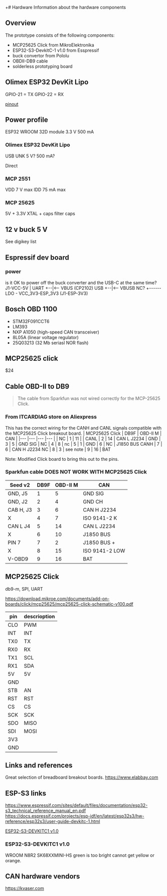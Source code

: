 +# Hardware
Information about the hardware components

## Overview
The prototype consists of the following components:
- MCP25625 Click from MikroElektronika
- ESP32-S3-DevkitC-1 v1.0 from Esspressif
- buck convertor from Pololu
- OBDII-DB9 cable
- solderless prototyping board

## Olimex ESP32 DevKit Lipo

GPIO-21 = TX
GPIO-22 = RX

[pinout](https://www.olimex.com/Products/IoT/ESP32/ESP32-DevKit-LiPo/resources/ESP32-DevKit-Lipo-GPIOs.png)

## Power profile
ESP32 WROOM 32D module
3.3 V 500 mA

### Olimex ESP32 DevKit Lipo
USB
UNK
5 V? 500 mA?

Direct

### MCP 2551
VDD 7 V max
IDD 75 mA max

### MCP 25625
5V + 3.3V
XTAL + caps
filter caps

## 12 v buck 5 V
See digikey list

## Espressif dev board
### power
is it OK to power off the buck converter and the USB-C at the same time?
J1-VCC-5V
     |
UART +--|<-- VBUS (CP2102)
USB  +--|<-- VBUSB NC?
     +------ LDO  - VCC_3V3-ESP_3V3 (J1-ESP-3V3)

## Bosch OBD 1100
- STM32F091CCT6
- LM393
- NXP A1050 (high-speed CAN transceiver)
- 8L05A (linear voltage regulator)
- 25Q03213 (32 Mb seriasl NOR flash)
## MCP25625 click
$24

## Cable OBD-II to DB9
> The cable from Sparkfun was not wired correctly for the MCP-25625 Click.

### From ITCARDIAG store on Aliexpress
This has the correct wiring for the CANH and CANL signals compatible with the MCP25625 Click breakout board.
| MCP25625 Click | DB9F | OBD-II M | CAN |
|--- |--- |--- |--- |
| NC | 1 | 11 | 
| CANL | 2 | 14 | CAN L J2234
| GND | 3 | 5 | GND SIG
| NC | 4 | 8 | 
nc | 5 | 1 | 
GND | 6 | NC | J1850 BUS
CANH | 7 | 6 | CAN H J2234
NC | 8 | 3 | 
see note | 9 | 16 | BAT

Note: Modified Click board to bring this out to the pins.

### Sparkfun cable **DOES NOT WORK WITH MCP25625 Click**
| Seed v2 | DB9F | OBD-II M | CAN |
|--- |--- |--- |--- |
| GND, J5 | 1 | 5 | GND SIG
| GND, J2 | 2 | 4 | GND CH
| CAB H, J3 | 3 | 6 | CAN H J2234
X | 4 | 7 | ISO 9141-2 K
CAN L J4 | 5 | 14 | CAN L J2234
X | 6 | 10 | J1850 BUS
PIN 7 | 7 | 2 | J1850 BUS +
X | 8 | 15 | ISO 9141-2 LOW
V-OBD9 | 9 | 16 | BAT

## MCP25625 Click
db9-m, SPI, UART

https://download.mikroe.com/documents/add-on-boards/click/mcp25625/mcp25625-click-schematic-v100.pdf

| pin | descrioption |
|--- |---
| CLO | PWM | 6 CLKOUT
| INT | INT | 25 INT
| TX0 | TX | 7 TX0RTS
| RX0 | RX | 24 RX0BF
| TX1 | SCL | 8 TX1RTS
| RX1 | SDA | 23 RX1BF
| 5V | 5V | 19 VDDA
| GND
| STB | AN | 15 STBY (via switch)
| RST | RST | 2 RST
| CS | CS | 1 CS
| SCK | SCK | 26 SCK
| SDO | MISO | 28 MISO
| SDI | MOSI | 27 MOSI
| 3V3
| GND

## Links and references
Great selection of breadboard breakout boards.
https://www.elabbay.com

## ESP-S3 links
https://www.espressif.com/sites/default/files/documentation/esp32-s3_technical_reference_manual_en.pdf
https://docs.espressif.com/projects/esp-idf/en/latest/esp32s3/hw-reference/esp32s3/user-guide-devkitc-1.html

[ESP32-S3-DEVKITC1 v1.0](https://docs.espressif.com/projects/esp-idf/en/latest/esp32s3/hw-reference/esp32s3/user-guide-devkitc-1-v1.0.html)

### ESP32-S3-DEVKITC1 v1.0
WROOM N8R2
SK68XXMINI-HS green is too bright cannot get yellow or orange.

## CAN hardware vendors
https://kvaser.com




